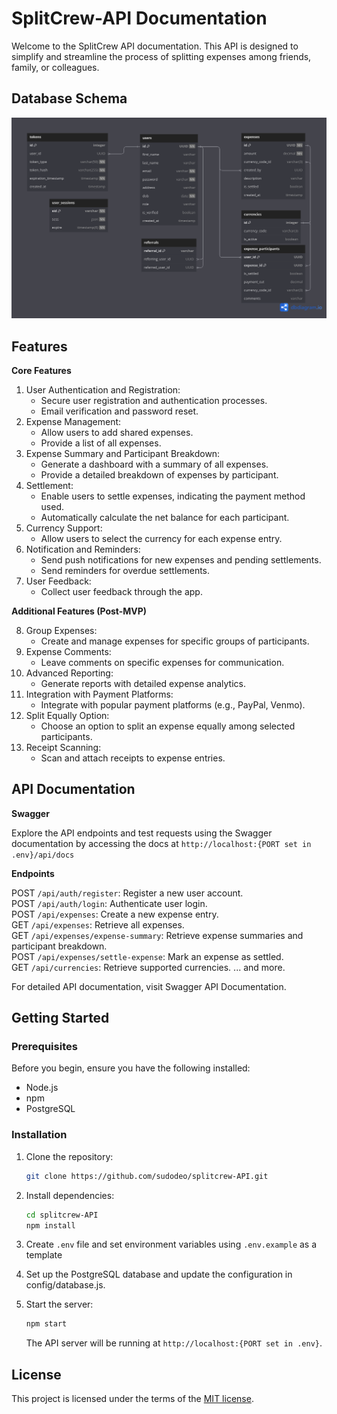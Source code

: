 # SplitCrew-API Documentation

Welcome to the SplitCrew API documentation. This API is designed to simplify and streamline the process of splitting expenses among friends, family, or colleagues.

## Database Schema

![Schema](schema.png)

## Features

**Core Features**

1. User Authentication and Registration:
   - Secure user registration and authentication processes.
   - Email verification and password reset.
2. Expense Management:
   - Allow users to add shared expenses.
   - Provide a list of all expenses.
3. Expense Summary and Participant Breakdown:
   - Generate a dashboard with a summary of all expenses.
   - Provide a detailed breakdown of expenses by participant.
4. Settlement:
   - Enable users to settle expenses, indicating the payment method used.
   - Automatically calculate the net balance for each participant.
5. Currency Support:
   - Allow users to select the currency for each expense entry.
6. Notification and Reminders:
   - Send push notifications for new expenses and pending settlements.
   - Send reminders for overdue settlements.
7. User Feedback:
   - Collect user feedback through the app.

**Additional Features (Post-MVP)**

8. Group Expenses:
   - Create and manage expenses for specific groups of participants.
9. Expense Comments:
   - Leave comments on specific expenses for communication.
10. Advanced Reporting:
    - Generate reports with detailed expense analytics.
11. Integration with Payment Platforms:
    - Integrate with popular payment platforms (e.g., PayPal, Venmo).
12. Split Equally Option:
    - Choose an option to split an expense equally among selected participants.
13. Receipt Scanning:
    - Scan and attach receipts to expense entries.

## API Documentation

**Swagger**

Explore the API endpoints and test requests using the Swagger documentation by accessing the docs at `http://localhost:{PORT set in .env}/api/docs`

**Endpoints**

POST `/api/auth/register`: Register a new user account.\
POST `/api/auth/login`: Authenticate user login.\
POST `/api/expenses`: Create a new expense entry.\
GET `/api/expenses`: Retrieve all expenses.\
GET `/api/expenses/expense-summary`: Retrieve expense summaries and participant breakdown.\
POST `/api/expenses/settle-expense`: Mark an expense as settled.\
GET `/api/currencies`: Retrieve supported currencies.
... and more.

For detailed API documentation, visit Swagger API Documentation.

## Getting Started

### Prerequisites

Before you begin, ensure you have the following installed:

- Node.js
- npm
- PostgreSQL

### Installation

1. Clone the repository:

   ```bash
   git clone https://github.com/sudodeo/splitcrew-API.git
   ```

2. Install dependencies:

   ```bash
   cd splitcrew-API
   npm install
   ```

3. Create `.env` file and set environment variables using `.env.example` as a template

4. Set up the PostgreSQL database and update the configuration in config/database.js.

5. Start the server:

   ```bash
   npm start
   ```

   The API server will be running at `http://localhost:{PORT set in .env}`.

## License

This project is licensed under the terms of the
[MIT license](/LICENSE).
